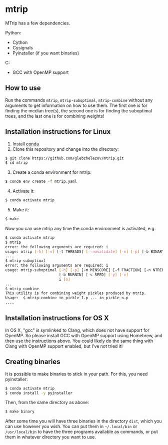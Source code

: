 # mtrip

MTrip has a few dependencies.

Python:
- Cython
- Cysignals
- Pyinstaller (if you want binaries)

C:
- GCC with OpenMP support

## How to use

Run the commands `mtrip`, `mtrip-suboptimal`, `mtrip-combine` without any arguments to get information on how to use them. The first one is for finding the median tree(s), the second one is for finding the suboptimal trees, and the last one is for combining weights!

## Installation instructions for Linux

1. Install [conda](https://docs.conda.io/en/latest/miniconda.html)
2. Clone this repository and change into the directory:
```bash
$ git clone https://github.com/glebzhelezov/mtrip.git
$ cd mtrip
```

3. Create a conda environment for mtrip:

```bash
$ conda env create -f mtrip.yaml
```

4. Activate it:

```bash
$ conda activate mtrip
```

5. Make it:

```bash
$ make
```

Now you can use mtrip any time the conda environment is activated, e.g.

```bash
$ conda activate mtrip
$ mtrip
error: the following arguments are required: i
usage: mtrip [-h] [-v] [-t THREADS] [--novalidate] [-n] [-p] [-b BINARY] i [o]
....
$ mtrip-suboptimal
error: the following arguments are required: i
usage: mtrip-suboptimal [-h] [-p] [-m MINSCORE] [-f FRACTION] [-n NTREES]
                        [-b BURNIN] [-s SEED] [-y] [-v]
                        i [o]
...
$ mtrip-combine
This utility is for combining weight pickles produced by mtrip.
Usage:	$ mtrip-combine in_pickle_1.p ... in_pickle_n.p
....
```

## Installation instructions for OS X

In OS X, "gcc" is symlinked to Clang, which does not have support for OpenMP. So please install GCC with OpenMP support using Homebrew, and then use the instructions above. You could likely do the same thing with Clang with OpenMP support enabled, but I've not tried it! 

## Creating binaries

It is possible to make binaries to stick in your path. For this, you need pyinstaller:

```bash
$ conda activate mtrip
$ conda install -y pyinstaller
```

Then, from the same directory as above:

```bash
$ make binary
```

After some time you will have three binaries in the directory `dist`, which you can use however you wish. You can put them in `~/.local/bin` or `/usr/local/bin` to have the three programs available as commands, or put them in whatever directory you want to use.
